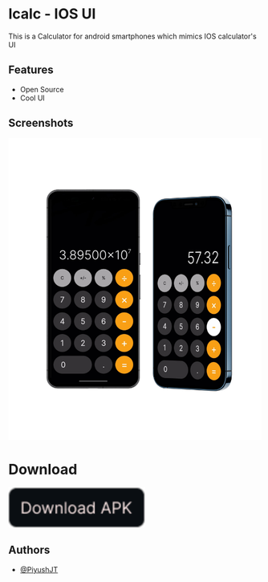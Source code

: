 # Icalc - IOS UI

This is a Calculator for android smartphones which mimics IOS calculator's UI


## Features

- Open Source
- Cool UI


## Screenshots

![App Screenshots](https://raw.githubusercontent.com/PiyushJT/ICalc/main/for_readme/screen_shots.jpg)


# Download

[<img src="https://raw.githubusercontent.com/PiyushJT/ICalc/main/for_readme/download_btn.png" alt='Download APK' height="80">](https://piyushjt.github.io/My-Apps/icalc_apks/ICalc_12.apk)


## Authors

- [@PiyushJT](https://www.github.com/PiyushJT)

